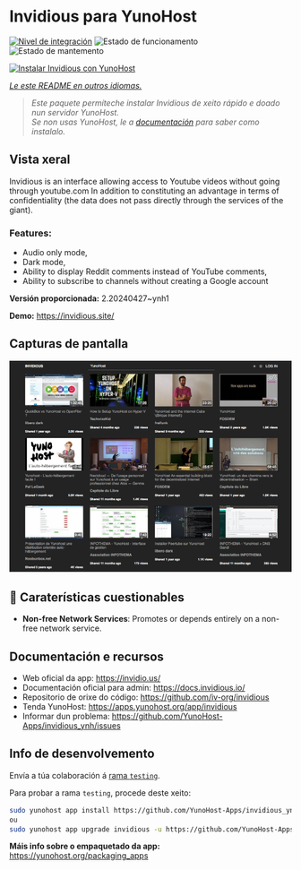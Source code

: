 <!--
NOTA: Este README foi creado automáticamente por <https://github.com/YunoHost/apps/tree/master/tools/readme_generator>
NON debe editarse manualmente.
-->

# Invidious para YunoHost

[![Nivel de integración](https://dash.yunohost.org/integration/invidious.svg)](https://dash.yunohost.org/appci/app/invidious) ![Estado de funcionamento](https://ci-apps.yunohost.org/ci/badges/invidious.status.svg) ![Estado de mantemento](https://ci-apps.yunohost.org/ci/badges/invidious.maintain.svg)

[![Instalar Invidious con YunoHost](https://install-app.yunohost.org/install-with-yunohost.svg)](https://install-app.yunohost.org/?app=invidious)

*[Le este README en outros idiomas.](./ALL_README.md)*

> *Este paquete permíteche instalar Invidious de xeito rápido e doado nun servidor YunoHost.*  
> *Se non usas YunoHost, le a [documentación](https://yunohost.org/install) para saber como instalalo.*

## Vista xeral

Invidious is an interface allowing access to Youtube videos without going through youtube.com
In addition to constituting an advantage in terms of confidentiality (the data does not pass directly through the services of the giant).

### Features:

- Audio only mode,
- Dark mode,
- Ability to display Reddit comments instead of YouTube comments,
- Ability to subscribe to channels without creating a Google account 


**Versión proporcionada:** 2.20240427~ynh1

**Demo:** <https://invidious.site/>

## Capturas de pantalla

![Captura de pantalla de Invidious](./doc/screenshots/screenshot.png)

## :red_circle: Caraterísticas cuestionables

- **Non-free Network Services**: Promotes or depends entirely on a non-free network service.

## Documentación e recursos

- Web oficial da app: <https://invidio.us/>
- Documentación oficial para admin: <https://docs.invidious.io/>
- Repositorio de orixe do código: <https://github.com/iv-org/invidious>
- Tenda YunoHost: <https://apps.yunohost.org/app/invidious>
- Informar dun problema: <https://github.com/YunoHost-Apps/invidious_ynh/issues>

## Info de desenvolvemento

Envía a túa colaboración á [rama `testing`](https://github.com/YunoHost-Apps/invidious_ynh/tree/testing).

Para probar a rama `testing`, procede deste xeito:

```bash
sudo yunohost app install https://github.com/YunoHost-Apps/invidious_ynh/tree/testing --debug
ou
sudo yunohost app upgrade invidious -u https://github.com/YunoHost-Apps/invidious_ynh/tree/testing --debug
```

**Máis info sobre o empaquetado da app:** <https://yunohost.org/packaging_apps>
